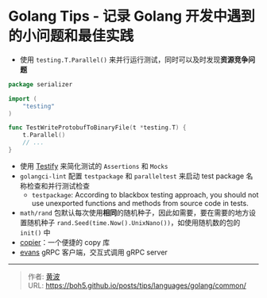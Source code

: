 # Golang Tips - 记录 Golang 开发中遇到的小问题和最佳实践


- 使用 `testing.T.Parallel()` 来并行运行测试，同时可以及时发现**资源竞争问题**

```go
package serializer

import (
	"testing"
)

func TestWriteProtobufToBinaryFile(t *testing.T) {
	t.Parallel() 
	// ...
}
```

- 使用 [Testify](https://github.com/stretchr/testify) 来简化测试的 `Assertions` 和 `Mocks`
- `golangci-lint` 配置 `testpackage` 和 `paralleltest` 来启动 test package 名称检查和并行测试检查
  - `testpackage`: According to blackbox testing approach, you should not use unexported functions and methods from source code in tests.
- `math/rand` 包默认每次使用**相同**的随机种子，因此如需要，要在需要的地方设置随机种子 `rand.Seed(time.Now().UnixNano())`，如使用随机数的包的 `init()` 中
- [copier](https://github.com/jinzhu/copier)：一个便捷的 copy 库
- [evans](https://github.com/ktr0731/evans) gRPC 客户端，交互式调用 gRPC server


---

> 作者: [黄波](https://boh5.github.io)  
> URL: https://boh5.github.io/posts/tips/languages/golang/common/  

